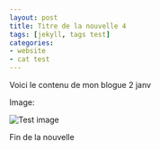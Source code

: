 ```yaml
---
layout: post
title: Titre de la nouvelle 4
tags: [jekyll, tags test] 
categories:
- website
- cat test
---
```


Voici le contenu de mon blogue 2 janv

Image:

![Test image](http://localhost:4000/assets/img/socialImg.jpg)

Fin de la nouvelle
